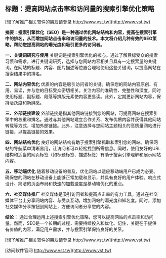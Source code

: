 ## **标题：提高网站点击率和访问量的搜索引擎优化策略**

[想了解推广相关软件的朋友请登录 http://www.vst.tw](http://www.vst.tw)

**摘要：搜索引擎优化（SEO）是一种通过优化网站结构和内容，提高在搜索引擎中的排名，从而增加网站点击率和访问量的技术。本文将介绍几种有效的SEO策略，帮助您提高网站的曝光度和吸引更多的访问者。**

**一、关键词研究与使用**
关键词是搜索引擎优化的核心。通过了解目标受众的搜索习惯和需求，进行关键词研究，选择与您网站内容相关且具有一定搜索量的关键词。在网站的标题、内容、图片描述等位置合理地使用这些关键词，以提高网站在搜索结果中的排名。

**二、网站内容优化**
优质的内容是吸引访问者的关键。确保您的网站内容原创、有用、易读，并与您的目标受众密切相关。关注内容的准确性、完整性和深度，同时使用标题、副标题、段落等排版元素使内容更易读。此外，定期更新网站内容，保持活跃度和新鲜感。

**三、外部链接建设**
外部链接是指其他网站链接到您的网站，可提高网站在搜索引擎中的权重和排名。通过与其他网站建立合作关系、发布优质内容并获得其他网站转载等方式，增加外部链接。此外，注意选择与您网站主题相关的高质量网站进行链接，以提高链接的效果。

**四、网站结构优化**
良好的网站结构有助于搜索引擎抓取和索引您的网站。确保网站的导航菜单清晰易用，让访问者可以轻松找到所需信息。同时，使用友好的URL结构和适当的网页标签（如标题标签、描述标签）有助于搜索引擎理解和展示网站内容。

**五、移动端优化**
随着移动设备的普及，优化网站以适应移动端用户已成为必要。确保您的网站在移动设备上能够正常加载和显示，并具有良好的用户体验。响应式设计、简洁的页面布局和快速的加载速度是移动端优化的重点。

**六、社交媒体推广**
社交媒体是吸引访问者和提高点击率的有力工具。通过在社交媒体平台上分享网站内容、与受众互动，增加网站的曝光度和知名度。同时，添加社交媒体分享按钮到网站上，方便访问者分享您的内容。

**结论：**
通过合理运用上述搜索引擎优化策略，您可以提高网站的点击率和访问量。然而，SEO是一个长期的过程，需要持续投入和优化。记住，关键在于提供有价值的内容，满足用户需求，并与搜索引擎保持良好的关系。

[想了解推广相关软件的朋友请登录 http://www.vst.tw](http://www.vst.tw)


[访问软件官网 http://www.vst.tw](http://www.vst.tw)

